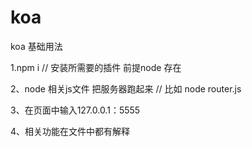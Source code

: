 # koa
koa   基础用法


1.npm i // 安装所需要的插件  前提node 存在


2、node 相关js文件 把服务器跑起来  // 比如  node router.js

3、在页面中输入127.0.0.1：5555

4、相关功能在文件中都有解释

